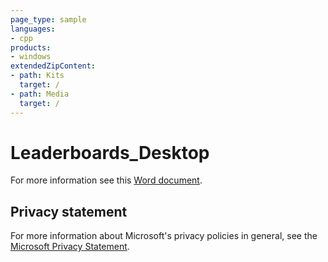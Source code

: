 ```yaml
---
page_type: sample
languages:
- cpp
products:
- windows
extendedZipContent:
- path: Kits
  target: /
- path: Media
  target: /
---
```


# Leaderboards_Desktop

For more information see this [Word document](https://github.com/microsoft/Xbox-GDK-Samples/blob/main/Samples/Live/Leaderboards_Desktop/ReadMe.docx).

## Privacy statement

For more information about Microsoft's privacy policies in general, see the [Microsoft Privacy Statement](https://privacy.microsoft.com/privacystatement/).
